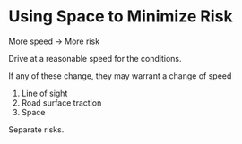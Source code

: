 # Using Space to Minimize Risk


More speed → More risk

Drive at a reasonable speed for the conditions. 


If any of these change, they may warrant a change of speed
1. Line of sight
2. Road surface traction
3. Space


Separate risks. 
